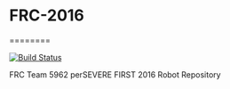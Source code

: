 # FRC-2016
========

[![Build Status](https://travis-ci.org/perSEVERE-5962/driver_training-2016.svg?branch=master)](https://travis-ci.org/perSEVERE-5962/driver_training-2016)

FRC Team 5962 perSEVERE FIRST 2016 Robot Repository